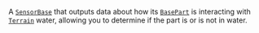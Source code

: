 A [`SensorBase`](https://create.roblox.com/docs/reference/engine/classes/SensorBase) that outputs data about how its [`BasePart`](https://create.roblox.com/docs/reference/engine/classes/BasePart) is
interacting with [`Terrain`](https://create.roblox.com/docs/reference/engine/classes/Terrain) water, allowing you to determine if the part
is or is not in water.